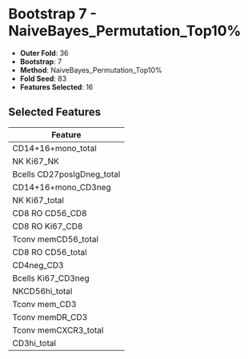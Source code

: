 # Bootstrap 7 - NaiveBayes_Permutation_Top10%

- **Outer Fold**: 36
- **Bootstrap**: 7
- **Method**: NaiveBayes_Permutation_Top10%
- **Fold Seed**: 83
- **Features Selected**: 16

## Selected Features

| Feature |
|---------|
| CD14+16+mono_total |
| NK Ki67_NK |
| Bcells CD27posIgDneg_total |
| CD14+16+mono_CD3neg |
| NK Ki67_total |
| CD8 RO CD56_CD8 |
| CD8 RO Ki67_CD8 |
| Tconv memCD56_total |
| CD8 RO CD56_total |
| CD4neg_CD3 |
| Bcells Ki67_CD3neg |
| NKCD56hi_total |
| Tconv mem_CD3 |
| Tconv memDR_CD3 |
| Tconv memCXCR3_total |
| CD3hi_total |

